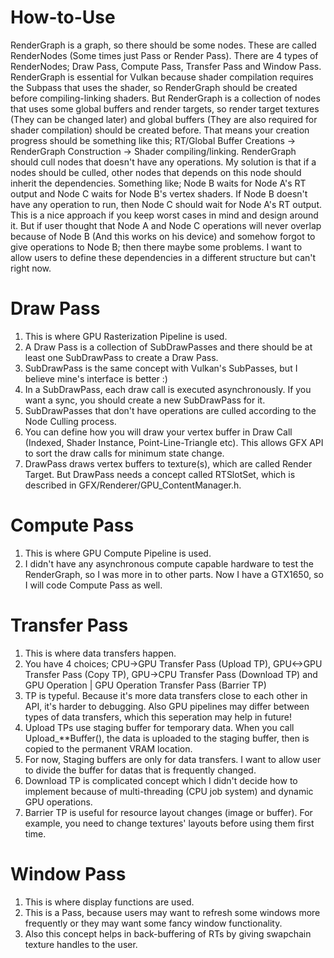 # How-to-Use
RenderGraph is a graph, so there should be some nodes. These are called RenderNodes (Some times just Pass or Render Pass). There are 4 types of RenderNodes; Draw Pass, Compute Pass, Transfer Pass and Window Pass.
RenderGraph is essential for Vulkan because shader compilation requires the Subpass that uses the shader, so RenderGraph should be created before compiling-linking shaders. But RenderGraph is a collection of nodes that uses some global buffers and render targets, so render target textures (They can be changed later) and global buffers (They are also required for shader compilation) should be created before. That means your creation progress should be something like this; RT/Global Buffer Creations -> RenderGraph Construction -> Shader compiling/linking.
RenderGraph should cull nodes that doesn't have any operations. My solution is that if a nodes should be culled, other nodes that depends on this node should inherit the dependencies. Something like;
Node B waits for Node A's RT output and Node C waits for Node B's vertex shaders. If Node B doesn't have any operation to run, then Node C should wait for Node A's RT output.
This is a nice approach if you keep worst cases in mind and design around it. But if user thought that Node A and Node C operations will never overlap because of Node B (And this works on his device) and somehow forgot to give operations to Node B; then there maybe some problems. I want to allow users to define these dependencies in a different structure but can't right now.

# Draw Pass
1) This is where GPU Rasterization Pipeline is used. 
2) A Draw Pass is a collection of SubDrawPasses and there should be at least one SubDrawPass to create a Draw Pass. 
3) SubDrawPass is the same concept with Vulkan's SubPasses, but I believe mine's interface is better :)
4) In a SubDrawPass, each draw call is executed asynchronously. If you want a sync, you should create a new SubDrawPass for it. 
5) SubDrawPasses that don't have operations are culled according to the Node Culling process.
6) You can define how you will draw your vertex buffer in Draw Call (Indexed, Shader Instance, Point-Line-Triangle etc). This allows GFX API to sort the draw calls for minimum state change.
7) DrawPass draws vertex buffers to texture(s), which are called Render Target. But DrawPass needs a concept called RTSlotSet, which is described in GFX/Renderer/GPU_ContentManager.h.

# Compute Pass
1) This is where GPU Compute Pipeline is used.
2) I didn't have any asynchronous compute capable hardware to test the RenderGraph, so I was more in to other parts. Now I have a GTX1650, so I will code Compute Pass as well.

# Transfer Pass
1) This is where data transfers happen.
2) You have 4 choices; CPU->GPU Transfer Pass (Upload TP), GPU<->GPU Transfer Pass (Copy TP), GPU->CPU Transfer Pass (Download TP) and GPU Operation | GPU Operation Transfer Pass (Barrier TP)
3) TP is typeful. Because it's more data transfers close to each other in API, it's harder to debugging. Also GPU pipelines may differ between types of data transfers, which this seperation may help in future!
4) Upload TPs use staging buffer for temporary data. When you call Upload_**Buffer(), the data is uploaded to the staging buffer, then is copied to the permanent VRAM location.
5) For now, Staging buffers are only for data transfers. I want to allow user to divide the buffer for datas that is frequently changed.
6) Download TP is complicated concept which I didn't decide how to implement because of multi-threading (CPU job system) and dynamic GPU operations.
7) Barrier TP is useful for resource layout changes (image or buffer). For example, you need to change textures' layouts before using them first time. 

# Window Pass
1) This is where display functions are used.
2) This is a Pass, because users may want to refresh some windows more frequently or they may want some fancy window functionality.
3) Also this concept helps in back-buffering of RTs by giving swapchain texture handles to the user.